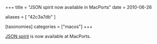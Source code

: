 +++
title = "JSON spirit now available in MacPorts"
date = 2010-06-26

aliases = [
  "42c3a7db"
]

[taxonomies]
categories = ["macos"]
+++

[JSON spirit](http://www.codeproject.com/KB/recipes/JSON_Spirit.aspx) is now available at MacPorts.
